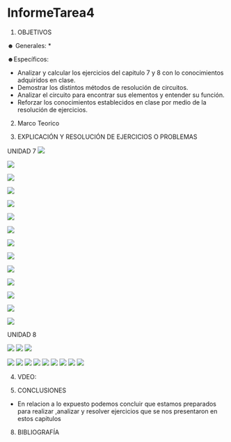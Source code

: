 # InformeTarea4

1. OBJETIVOS

☻ Generales:
*

☻Específicos:
* Analizar y calcular los ejercicios del capitulo 7 y 8 con lo conocimientos adquiridos en clase. 
* Demostrar los distintos métodos de resolución de circuitos.
* Analizar el circuito para encontrar sus elementos y entender su función.
* Reforzar los conocimientos establecidos en clase por medio de la resolución de ejercicios.

2. Marco Teorico 

3. EXPLICACIÓN Y RESOLUCIÓN DE EJERCICIOS O PROBLEMAS

UNIDAD 7
![](Img/1.PNG)

![](Img/3,5.PNG)

![](Img/7.PNG)

![](Img/9.PNG)

![](Img/11.PNG)

![](Img/15.PNG)

![](Img/17.PNG)

![](Img/19.PNG)

![](Img/21,23.PNG)

![](Img/27.PNG)

![](Img/29,31.PNG)

![](Img/33,35.PNG)

![](Img/37.PNG)

![](Img/39,41.PNG)

UNIDAD 8

![](Img/2,4,6.PNG)
![](Img/8-32.jpg)
![](Img/8-34.jpg)

![](Img/8-36.jpg)
![](Img/8-38.jpg)
![](Img/8-40.jpg)
![](Img/8-42.jpg)
![](Img/8-44.jpg)
![](Img/8-46.jpg)
![](Img/8-48.jpg)
![](Img/8-50.jpg)
![](Img/8-52.jpg)


4. VDEO:


6. CONCLUSIONES
* En relacion a lo expuesto podemos concluir que estamos preparados para realizar ,analizar y resolver ejercicios que se nos presentaron en estos capitulos

8. BIBLIOGRAFÍA



